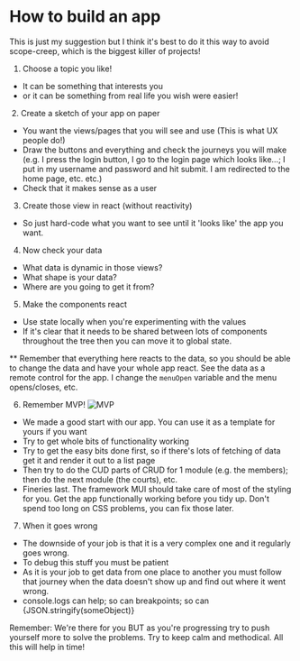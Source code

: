# How to build an app

This is just my suggestion but I think it's best to do it this way to avoid scope-creep, which is the biggest killer of projects!

1. Choose a topic you like!
* It can be something that interests you
* or it can be something from real life you wish were easier!

​
2. Create a sketch of your app on paper

* You want the views/pages that you will see and use (This is what UX people do!)
* Draw the buttons and everything and check the journeys you will make (e.g. I press the login button, I go to the login page which looks like...; I put in my username and password and hit submit. I am redirected to the home page, etc. etc.)
* Check that it makes sense as a user

3. Create those view in react (without reactivity)

* So just hard-code what you want to see until it 'looks like' the app you want.


4. Now check your data

* What data is dynamic in those views?
* What shape is your data?
* Where are you going to get it from?

5. Make the components react

* Use state locally when you're experimenting with the values
* If it's clear that it needs to be shared between lots of components throughout the tree then you can move it to global state.

** Remember that everything here reacts to the data, so you should be able to change the data and have your whole app react. See the data as a remote control for the app. I change the `menuOpen` variable and the menu opens/closes, etc.


6. Remember MVP!
![MVP](https://blog.crisp.se/wp-content/uploads/2016/01/Making-sense-of-MVP-.jpg)

* We made a good start with our app. You can use it as a template for yours if you want
* Try to get whole bits of functionality working
* Try to get the easy bits done first, so if there's lots of fetching of data get it and render it out to a list page
* Then try to do the CUD parts of CRUD for 1 module (e.g. the members); then do the next module (the courts), etc.
* Fineries last. The framework MUI should take care of most of the styling for you. Get the app functionally working before you tidy up. Don't spend too long on CSS problems, you can fix those later.

7. When it goes wrong
* The downside of your job is that it is a very complex one and it regularly goes wrong. 
* To debug this stuff you must be patient
* As it is your job to get data from one place to another you must follow that journey when the data doesn't show up and find out where it went wrong. 
* console.logs can help; so can breakpoints; so can {JSON.stringify(someObject)} 

Remember: We're there for you BUT as you're progressing try to push yourself more to solve the problems. Try to keep calm and methodical. All this will help in time!